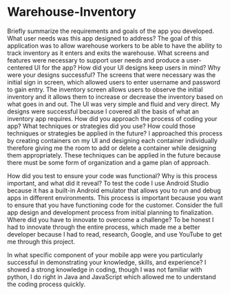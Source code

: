 # Warehouse-Inventory
Briefly summarize the requirements and goals of the app you developed. What user needs was this app designed to address?
The goal of this application was to allow warehouse workers to be able to have the ability to track inventory as it enters and exits the warehouse. 
What screens and features were necessary to support user needs and produce a user-centered UI for the app? How did your UI designs keep users in mind? Why were your designs successful?
The screens that were necessary was the initial sign in screen, which allowed users to enter username and password to gain entry. The inventory screen allows users to observe the initial inventory and it allows them to increase or decrease the inventory based on what goes in and out. The UI was very simple and fluid and very direct. My designs were successful because I covered all the basis of what an inventory app requires. 
How did you approach the process of coding your app? What techniques or strategies did you use? How could those techniques or strategies be applied in the future?
I approached this process by creating containers on my UI and designing each container individually therefore giving me the room to add or delete a container while designing them appropriately. These techniques can be applied in the future because there must be some form of organization and a game plan of approach.


How did you test to ensure your code was functional? Why is this process important, and what did it reveal?
To test the code I use Android Studio because it has a built-in Android emulator that allows you to run and debug apps in different environments. This process is important because you want to ensure that you have functioning code for the customer. 
Consider the full app design and development process from initial planning to finalization. Where did you have to innovate to overcome a challenge?
To be honest I had to innovate through the entire process, which made me a better developer because I had to read, research, Google, and use YouTube to get me through this project. 

In what specific component of your mobile app were you particularly successful in demonstrating your knowledge, skills, and experience?
I showed a strong knowledge in coding, though I was not familiar with python, I do right in Java and JavaScript which allowed me to understand the coding process quickly. 
